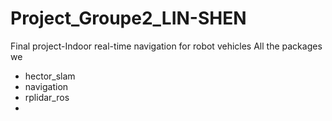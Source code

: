 # Project_Groupe2_LIN-SHEN
Final project-Indoor real-time navigation for robot vehicles
All the packages we 
- hector_slam
- navigation
- rplidar_ros
- 
